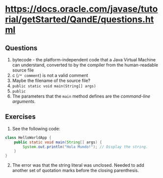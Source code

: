 # https://docs.oracle.com/javase/tutorial/getStarted/QandE/questions.html

## Questions

1. bytecode - the platform-independent code that a Java Virtual Machine can understand, converted to by the compiler from the human-readable source file
2. c (`/* comment`) is not a valid comment
3. Maybe the filename of the source file?
4. `public static void main(String[] args)`
5. `public`
6. The parameters that the `main` method defines are the *command-line arguments*.

## Exercises

1. See the following code:

```java
class HelloWorldApp {
    public static void main(String[] args) {
        System.out.println("Hola Mundo!"); // Display the string.
    }
}
```

2. The error was that the string literal was unclosed. Needed to add another set of quotation marks before the closing parenthesis.
